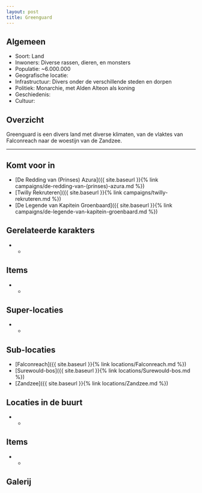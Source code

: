 ```yaml
---
layout: post
title: Greenguard
---
```


## Algemeen
* Soort: Land
* Inwoners: Diverse rassen, dieren, en monsters
* Populatie: ~6.000.000
* Geografische locatie: 
* Infrastructuur: Divers onder de verschillende steden en dorpen
* Politiek: Monarchie, met Alden Alteon als koning
* Geschiedenis: 
* Cultuur: 

## Overzicht
Greenguard is een divers land met diverse klimaten, van de vlaktes van Falconreach naar de woestijn van de Zandzee.

---

## Komt voor in
* [De Redding van (Prinses) Azura]({{ site.baseurl }}{% link campaigns/de-redding-van-(prinses)-azura.md %})
* [Twilly Rekruteren]({{ site.baseurl }}{% link campaigns/twilly-rekruteren.md %})
* [De Legende van Kapitein Groenbaard]({{ site.baseurl }}{% link campaigns/de-legende-van-kapitein-groenbaard.md %})

## Gerelateerde karakters
* -

## Items
* -

## Super-locaties
* -

## Sub-locaties
* [Falconreach]({{ site.baseurl }}{% link locations/Falconreach.md %})
* [Surewould-bos]({{ site.baseurl }}{% link locations/Surewould-bos.md %})
* [Zandzee]({{ site.baseurl }}{% link locations/Zandzee.md %})

## Locaties in de buurt
* -

## Items
* -

## Galerij
